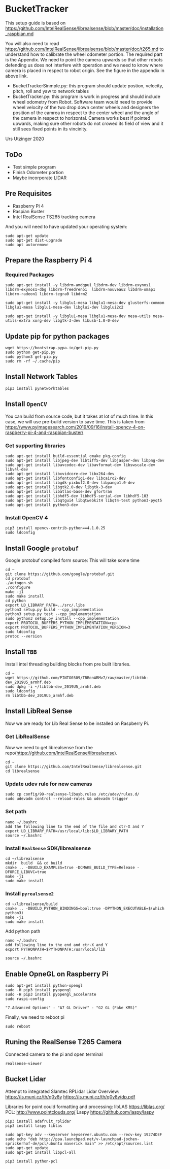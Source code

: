 # BucketTracker

This setup guide is based on https://github.com/IntelRealSense/librealsense/blob/master/doc/installation_raspbian.md

You will also need to read 
https://github.com/IntelRealSense/librealsense/blob/master/doc/t265.md
to understand how to calibrate the wheel odometer portion. The required part is the Appendix. We need to point the camera upwards so that other robots defending us does not interfere with operation and we need to know where camera is placed in respect to robot origin. See the figure in the appendix in above link.

- BucketTrackerSinmple.py: this program should update postion, velocity, pitch, roll and yaw to network tables
- BucketTracker.py: this program is work in progress and should include wheel odometry from Robot. Software team would need to provide wheel velocity of the two drop down center wheels and designers the position of the camrea in respect to the center wheel and the angle of the camera in respect to horizontal. Camera works best if pointed upwards, making sure other robots do not crowed its field of view and it still sees fixed points in its vincinity. 

Urs Utzinger 2020

## ToDo
- Test simple program
- Finish Odometer portion
- Maybe incorporate LIDAR

## Pre Requisites
- Raspberry Pi 4
- Raspian Buster
- Intel RealSense TS265 tracking camera

And you will need to have updated your operating system:
```
sudo apt-get update
sudo apt-get dist-upgrade
sudo apt autoremove
```

## Prepare the Raspberry Pi 4

### Required Packages
```
sudo apt-get install -y libdrm-amdgpu1 libdrm-dev libdrm-exynos1 libdrm-exynos1-dbg libdrm-freedreno1  libdrm-nouveau2 libdrm-omap1 libdrm-radeon1 libdrm-tegra0 libdrm2

sudo apt-get install -y libglu1-mesa libglu1-mesa-dev glusterfs-common libglu1-mesa libglu1-mesa-dev libglui-dev libglui2c2

sudo apt-get install -y libglu1-mesa libglu1-mesa-dev mesa-utils mesa-utils-extra xorg-dev libgtk-3-dev libusb-1.0-0-dev
```

## Update pip for python packages
```
wget https://bootstrap.pypa.io/get-pip.py
sudo python get-pip.py
sudo python3 get-pip.py
sudo rm -rf ~/.cache/pip
```

## Install Network Tables
```
pip3 install pynetworktables
```

## Install `OpenCV`
You can build from source code, but it takes at lot of much time. In this case, we will use pre-build version to save time.
This is taken from https://www.pyimagesearch.com/2019/09/16/install-opencv-4-on-raspberry-pi-4-and-raspbian-buster/

### Get supporting libraries
```
sudo apt-get install build-essential cmake pkg-config
sudo apt-get install libjpeg-dev libtiff5-dev libjasper-dev libpng-dev
sudo apt-get install libavcodec-dev libavformat-dev libswscale-dev libv4l-dev
sudo apt-get install libxvidcore-dev libx264-dev
sudo apt-get install libfontconfig1-dev libcairo2-dev
sudo apt-get install libgdk-pixbuf2.0-dev libpango1.0-dev
sudo apt-get install libgtk2.0-dev libgtk-3-dev
sudo apt-get install libatlas-base-dev gfortran
sudo apt-get install libhdf5-dev libhdf5-serial-dev libhdf5-103
sudo apt-get install libqtgui4 libqtwebkit4 libqt4-test python3-pyqt5
sudo apt-get install python3-dev
```

### Install OpenCV 4
```
pip3 install opencv-contrib-python==4.1.0.25
sudo ldconfig
```

## Install  Google `protobuf`
Google protobuf compiled form source: This will take some time

```
cd ~
git clone https://github.com/google/protobuf.git
cd protobuf
./autogen.sh
./configure
make -j1
sudo make install
cd python
export LD_LIBRARY_PATH=../src/.libs
python3 setup.py build --cpp_implementation 
python3 setup.py test --cpp_implementation
sudo python3 setup.py install --cpp_implementation
export PROTOCOL_BUFFERS_PYTHON_IMPLEMENTATION=cpp
export PROTOCOL_BUFFERS_PYTHON_IMPLEMENTATION_VERSION=3
sudo ldconfig
protoc --version
```

## Install `TBB`
Install intel threading building blocks from pre built libraries.

```
cd ~
wget https://github.com/PINTO0309/TBBonARMv7/raw/master/libtbb-dev_2019U5_armhf.deb
sudo dpkg -i ~/libtbb-dev_2019U5_armhf.deb
sudo ldconfig
rm libtbb-dev_2019U5_armhf.deb
```

## Install LibReal Sense
Now we are ready for Lib Real Sense to be installed on Raspberry Pi.

### Get LibRealSense
Now we need to get librealsense from the repo(https://github.com/IntelRealSense/librealsense).
```
cd ~
git clone https://github.com/IntelRealSense/librealsense.git
cd librealsense
```

### Update udev rule for new cameras
```
sudo cp config/99-realsense-libusb.rules /etc/udev/rules.d/ 
sudo udevadm control --reload-rules && udevadm trigger 

```

### Set path
```
nano ~/.bashrc
add the following line to the end of the file and ctr-X and Y
export LD_LIBRARY_PATH=/usr/local/lib:$LD_LIBRARY_PATH
source ~/.bashrc
```

### Install `RealSense` SDK/librealsense
```
cd ~/librealsense
mkdir  build  && cd build
cmake .. -DBUILD_EXAMPLES=true -DCMAKE_BUILD_TYPE=Release -DFORCE_LIBUVC=true
make -j1
sudo make install
```

### Install `pyrealsense2`
```
cd ~/librealsense/build
cmake .. -DBUILD_PYTHON_BINDINGS=bool:true -DPYTHON_EXECUTABLE=$(which python3)
make -j1
sudo make install
```

Add python path
```
nano ~/.bashrc
add following line to the end and ctr-X and Y
export PYTHONPATH=$PYTHONPATH:/usr/local/lib

source ~/.bashrc
```

## Enable OpneGL on Raspberry Pi
```
sudo apt-get install python-opengl
sudo -H pip3 install pyopengl
sudo -H pip3 install pyopengl_accelerate
sudo raspi-config

"7.Advanced Options" - "A7 GL Driver" - "G2 GL (Fake KMS)"
```

Finally, we  need to reboot pi
```
sudo reboot
```

## Runing the RealSense T265 Camera
Connected camera to the pi and open terminal
```
realsense-viewer
```

## Bucket Lidar
Attempt to integrated Slamtec RPLidar
Lidar Overview: 
https://is.muni.cz/th/q0y8y
https://is.muni.cz/th/q0y8y/dp.pdf

Libraries for point could formatting and processing:
libLAS https://liblas.org/
PCL: http://www.pointclouds.org/
Laspy https://github.com/laspy/laspy

```
pip3 install adafruit_rplidar
pip3 install laspy liblas

sudo apt-key adv --keyserver keyserver.ubuntu.com --recv-key 19274DEF
sudo echo "deb http://ppa.launchpad.net/v-launchpad-jochen-sprickerhof-de/pcl/ubuntu maverick main" >> /etc/apt/sources.list
sudo apt-get update
sudo apt-get install libpcl-all

pip3 install python-pcl
```

